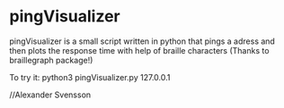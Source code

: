 pingVisualizer
==============
pingVisualizer is a small script written in python that pings a adress
and then plots the response time with help of braille characters
(Thanks to braillegraph package!)

To try it:
python3 pingVisualizer.py 127.0.0.1

//Alexander Svensson
